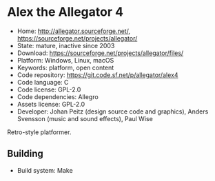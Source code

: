 # Alex the Allegator 4

- Home: http://allegator.sourceforge.net/, https://sourceforge.net/projects/allegator/
- State: mature, inactive since 2003
- Download: https://sourceforge.net/projects/allegator/files/
- Platform: Windows, Linux, macOS
- Keywords: platform, open content
- Code repository: https://git.code.sf.net/p/allegator/alex4
- Code language: C
- Code license: GPL-2.0
- Code dependencies: Allegro
- Assets license: GPL-2.0
- Developer: Johan Peitz (design source code and graphics), Anders Svensson (music and sound effects), Paul Wise

Retro-style platformer.

## Building

- Build system: Make
